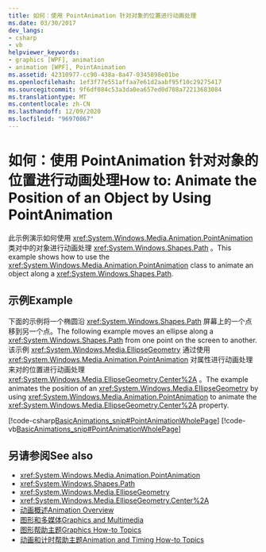 ```yaml
---
title: 如何：使用 PointAnimation 针对对象的位置进行动画处理
ms.date: 03/30/2017
dev_langs:
- csharp
- vb
helpviewer_keywords:
- graphics [WPF], animation
- animation [WPF], PointAnimation
ms.assetid: 42310977-cc90-438a-8a47-0345898e01be
ms.openlocfilehash: 1ef3f77e551affaa7e61d2aabf95f10c29275417
ms.sourcegitcommit: 9f6df084c53a3da0ea657ed0d708a72213683084
ms.translationtype: MT
ms.contentlocale: zh-CN
ms.lasthandoff: 12/09/2020
ms.locfileid: "96970867"
---
```

# <a name="how-to-animate-the-position-of-an-object-by-using-pointanimation"></a><span data-ttu-id="a245b-102">如何：使用 PointAnimation 针对对象的位置进行动画处理</span><span class="sxs-lookup"><span data-stu-id="a245b-102">How to: Animate the Position of an Object by Using PointAnimation</span></span>
<span data-ttu-id="a245b-103">此示例演示如何使用 <xref:System.Windows.Media.Animation.PointAnimation> 类对中的对象进行动画处理 <xref:System.Windows.Shapes.Path> 。</span><span class="sxs-lookup"><span data-stu-id="a245b-103">This example shows how to use the <xref:System.Windows.Media.Animation.PointAnimation> class to animate an object along a <xref:System.Windows.Shapes.Path>.</span></span>  
  
## <a name="example"></a><span data-ttu-id="a245b-104">示例</span><span class="sxs-lookup"><span data-stu-id="a245b-104">Example</span></span>  
 <span data-ttu-id="a245b-105">下面的示例将一个椭圆沿 <xref:System.Windows.Shapes.Path> 屏幕上的一个点移到另一个点。</span><span class="sxs-lookup"><span data-stu-id="a245b-105">The following example moves an ellipse along a <xref:System.Windows.Shapes.Path> from one point on the screen to another.</span></span> <span data-ttu-id="a245b-106">该示例 <xref:System.Windows.Media.EllipseGeometry> 通过使用 <xref:System.Windows.Media.Animation.PointAnimation> 对属性进行动画处理来对的位置进行动画处理 <xref:System.Windows.Media.EllipseGeometry.Center%2A> 。</span><span class="sxs-lookup"><span data-stu-id="a245b-106">The example animates the position of an <xref:System.Windows.Media.EllipseGeometry> by using <xref:System.Windows.Media.Animation.PointAnimation> to animate the <xref:System.Windows.Media.EllipseGeometry.Center%2A> property.</span></span>  
  
 [!code-csharp[BasicAnimations_snip#PointAnimationWholePage](~/samples/snippets/csharp/VS_Snippets_Wpf/BasicAnimations_snip/CSharp/PointAnimationExample.cs#pointanimationwholepage)]
 [!code-vb[BasicAnimations_snip#PointAnimationWholePage](~/samples/snippets/visualbasic/VS_Snippets_Wpf/BasicAnimations_snip/VisualBasic/PointAnimationExample.vb#pointanimationwholepage)]  
  
## <a name="see-also"></a><span data-ttu-id="a245b-107">另请参阅</span><span class="sxs-lookup"><span data-stu-id="a245b-107">See also</span></span>

- <xref:System.Windows.Media.Animation.PointAnimation>
- <xref:System.Windows.Shapes.Path>
- <xref:System.Windows.Media.EllipseGeometry>
- <xref:System.Windows.Media.EllipseGeometry.Center%2A>
- [<span data-ttu-id="a245b-108">动画概述</span><span class="sxs-lookup"><span data-stu-id="a245b-108">Animation Overview</span></span>](animation-overview.md)
- [<span data-ttu-id="a245b-109">图形和多媒体</span><span class="sxs-lookup"><span data-stu-id="a245b-109">Graphics and Multimedia</span></span>](index.md)
- [<span data-ttu-id="a245b-110">图形帮助主题</span><span class="sxs-lookup"><span data-stu-id="a245b-110">Graphics How-to Topics</span></span>](graphics-how-to-topics.md)
- [<span data-ttu-id="a245b-111">动画和计时帮助主题</span><span class="sxs-lookup"><span data-stu-id="a245b-111">Animation and Timing How-to Topics</span></span>](animation-and-timing-how-to-topics.md)
